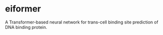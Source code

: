 # eiformer
A Transformer-based neural network for trans-cell binding site prediction of DNA binding protein.
